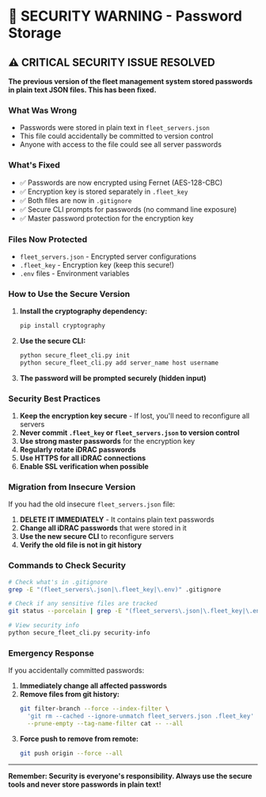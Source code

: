 # 🔐 SECURITY WARNING - Password Storage

## ⚠️ CRITICAL SECURITY ISSUE RESOLVED

**The previous version of the fleet management system stored passwords in plain text JSON files. This has been fixed.**

### What Was Wrong
- Passwords were stored in plain text in `fleet_servers.json`
- This file could accidentally be committed to version control
- Anyone with access to the file could see all server passwords

### What's Fixed
- ✅ Passwords are now encrypted using Fernet (AES-128-CBC)
- ✅ Encryption key is stored separately in `.fleet_key`
- ✅ Both files are now in `.gitignore`
- ✅ Secure CLI prompts for passwords (no command line exposure)
- ✅ Master password protection for the encryption key

### Files Now Protected
- `fleet_servers.json` - Encrypted server configurations
- `.fleet_key` - Encryption key (keep this secure!)
- `.env` files - Environment variables

### How to Use the Secure Version

1. **Install the cryptography dependency:**
   ```bash
   pip install cryptography
   ```

2. **Use the secure CLI:**
   ```bash
   python secure_fleet_cli.py init
   python secure_fleet_cli.py add server_name host username
   ```

3. **The password will be prompted securely (hidden input)**

### Security Best Practices

1. **Keep the encryption key secure** - If lost, you'll need to reconfigure all servers
2. **Never commit `.fleet_key` or `fleet_servers.json` to version control**
3. **Use strong master passwords** for the encryption key
4. **Regularly rotate iDRAC passwords**
5. **Use HTTPS for all iDRAC connections**
6. **Enable SSL verification when possible**

### Migration from Insecure Version

If you had the old insecure `fleet_servers.json` file:

1. **DELETE IT IMMEDIATELY** - It contains plain text passwords
2. **Change all iDRAC passwords** that were stored in it
3. **Use the new secure CLI** to reconfigure servers
4. **Verify the old file is not in git history**

### Commands to Check Security

```bash
# Check what's in .gitignore
grep -E "(fleet_servers\.json|\.fleet_key|\.env)" .gitignore

# Check if any sensitive files are tracked
git status --porcelain | grep -E "(fleet_servers\.json|\.fleet_key|\.env)"

# View security info
python secure_fleet_cli.py security-info
```

### Emergency Response

If you accidentally committed passwords:

1. **Immediately change all affected passwords**
2. **Remove files from git history:**
   ```bash
   git filter-branch --force --index-filter \
     'git rm --cached --ignore-unmatch fleet_servers.json .fleet_key' \
     --prune-empty --tag-name-filter cat -- --all
   ```
3. **Force push to remove from remote:**
   ```bash
   git push origin --force --all
   ```

---

**Remember: Security is everyone's responsibility. Always use the secure tools and never store passwords in plain text!**
